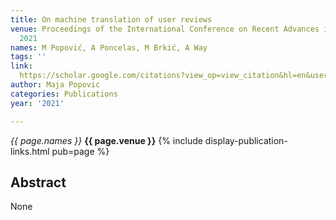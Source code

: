 ```yaml
---
title: On machine translation of user reviews
venue: Proceedings of the International Conference on Recent Advances in Natural …,
  2021
names: M Popović, A Poncelas, M Brkić, A Way
tags: ''
link: 
  https://scholar.google.com/citations?view_op=view_citation&hl=en&user=KdAV2Y0AAAAJ&pagesize=100&sortby=pubdate&citation_for_view=KdAV2Y0AAAAJ:ye4kPcJQO24C
author: Maja Popovic
categories: Publications
year: '2021'

---
```


*{{ page.names }}*
**{{ page.venue }}**
{% include display-publication-links.html pub=page %}
## Abstract

None